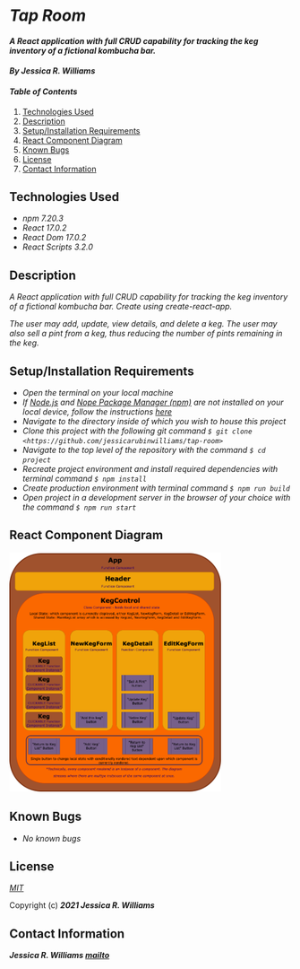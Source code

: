 # _Tap Room_

#### _A React application with full CRUD capability for tracking the keg inventory of a fictional kombucha bar._

#### _By **Jessica R. Williams**_

#### _Table of Contents_

1. [Technologies Used](#technologies)
2. [Description](#description)
3. [Setup/Installation Requirements](#setup)
4. [React Component Diagram](#diagram)
5. [Known Bugs](#bugs)
6. [License](#license)
7. [Contact Information](#contact)

## Technologies Used <a id="technologies"></a>

* _npm 7.20.3_
* _React 17.0.2_
* _React Dom 17.0.2_
* _React Scripts 3.2.0_

## Description <a id="description"></a>

_A React application with full CRUD capability for tracking the keg inventory of a fictional kombucha bar. Create using create-react-app._

_The user may add, update, view details, and delete a keg. The user may also sell a pint from a keg, thus reducing the number of pints remaining in the keg._

## Setup/Installation Requirements <a id="setup"></a>

* _Open the terminal on your local machine_
* _If [Node.js](https://nodejs.org/en/) and [Nope Package Manager (npm)](https://www.npmjs.com/) are not installed on your local device, follow the instructions [here](https://www.learnhowtoprogram.com/intermediate-javascript/getting-started-with-javascript/installing-node-js)_
* _Navigate to the directory inside of which you wish to house this project_
* _Clone this project with the following git command `$ git clone <https://github.com/jessicarubinwilliams/tap-room>`_
* _Navigate to the top level of the repository with the command `$ cd project`_
* _Recreate project environment and install required dependencies with terminal command `$ npm install`_
* _Create production environment with terminal command `$ npm run build`_
* _Open project in a development server in the browser of your choice with the command `$ npm run start`_

## React Component Diagram <a id="diagram"></a>

<img src="./src/img/tapRoomComponentDiagram.png" alt="Color-coded diagram of the application's function and class components." width="75%">

## Known Bugs <a id="bugs"></a>
* _No known bugs_

## License <a id="license"></a>
*[MIT](https://choosealicense.com/licenses/mit/)*

Copyright (c) **_2021 Jessica R. Williams_**

## Contact Information <a id="contact"></a>
**_Jessica R. Williams [mailto](mailto:jessicarubinwilliams@gmail.com)_**